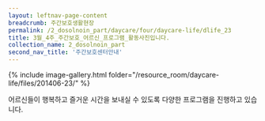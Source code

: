 ```yaml
--- 
layout: leftnav-page-content 
breadcrumb: 주간보호생활현장 
permalink: /2_dosolnoin_part/daycare/four/daycare-life/dlife_23
title: 3월_4주_주간보호_어르신_프로그램_활동사진입니다.
collection_name: 2_dosolnoin_part
second_nav_title: '주간보호센터안내' 
---
```

{% include image-gallery.html folder="/resource_room/daycare-life/files/201406-23/" %}



어르신들이 행복하고 즐거운 시간을 보내실 수 있도록 
다양한 프로그램을 진행하고 있습니다.
